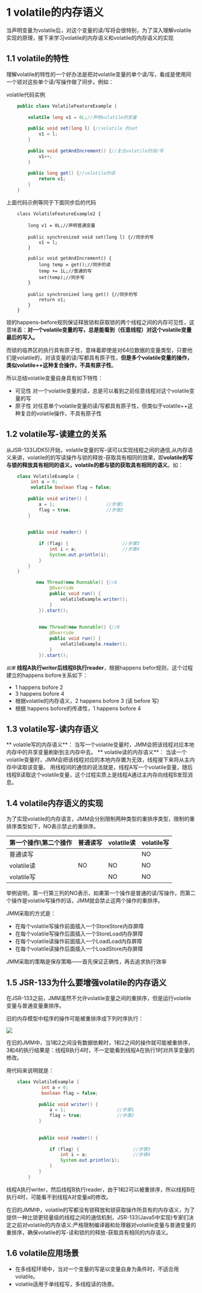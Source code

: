 # 1 volatile的内存语义

当声明变量为volatile后，对这个变量的读/写将会很特别，为了深入理解volatile实现的原理，接下来学习volatile的内存语义和volatile的内存语义的实现

## 1.1 volatile的特性

理解volatile的特性的一个好办法是把对volatile变量的单个读/写，看成是使用同一个锁对这些单个读/写操作做了同步。例如：

volatile代码实例

```java
    public class VolatileFeatureExample {
    
        volatile long v1 = 0L;//声明volatile的变量
    
        public void set(long l) {//volatile 的set
            v1 = l;
        }
    
        public void getAndIncrement() {//复合volatile的读/写
            v1++;
        }
    
        public long get() {//volatile的读
            return v1;
        }
    }
```

上面代码示例等同于下面同步后的代码
```
    class VolatileFeatureExample2 {
    
        long v1 = 0L;//声明普通变量
    
        public synchronized void set(long l) {//同步的写
            v1 = l;
        }
    
        public void getAndIncrement() {
            long temp = get();//同步的读
            temp += 1L;//普通的写
            set(temp);//同步写
        }
    
        public synchronized long get() {//同步的写
            return v1;
        }
    }
```

锁的happens-before规则保证释放锁和获取锁的两个线程之间的内存可见性，这意味着：**对一个volatile变量的写，总是能看到（任意线程）对这个volatile变量最后的写入。**

而锁的临界区的执行具有原子性，意味着即使是对64位数据的变量类型，只要他们是volatile的，对该变量的读/写都具有原子性，**但是多个volatile变量的操作，类似volatile++这种复合操作，不具有原子性**。

所以总结volatile变量自身具有如下特性：

- 可见性 对一个volatile变量的读，总是可以看到之前任意线程对这个volatile变量的写
- 原子性 对任意单个volatile变量的读/写都具有原子性，但类似于volatile++这种复合的volatile操作，不具有原子性

## 1.2 volatile写-读建立的关系

从JSR-133(JDK5)开始，volatile变量的写-读可以实现线程之间的通信,从内存语义来讲，volatile的的写读操作与锁的释放-获取具有相同的效果，即**volatile的写与锁的释放具有相同的语义，volatile的都与锁的获取具有相同的语义**。如：

```java
    class VolatileExample {
         int a = 0;              
         volatile boolean flag = false;
    
        public void writer() {
            a = 1;                   //步骤1
            flag = true;             //步骤2
        }
    
    
        public void reader() {
    
            if (flag) {                    //步骤3
                int i = a;                 //步骤4
                System.out.println(i);     
            }
        }
    }

           new Thread(new Runnable() {//A
                @Override
                public void run() {
                    volatileExample.writer();
                }
            }).start();
    
    
            new Thread(new Runnable() {//B
                @Override
                public void run() {
                    volatileExample.reader();
                }
            }).start();
```

*`如果`* **线程A执行writer后线程B执行reader**，根据happens befor规则，这个过程建立的happens bofore关系如下：

- 1 happens bofore 2
- 3 happens bofore 4
- 根据volatile的内存语义，2  happens bofore 3 (读 before 写)
- 根据 happens bofore的传递性，1  happens bofore 4


## 1.3 volatile写-读内存语义

** volatile写的内存语义**：
当写一个volatile变量时，JMM会把该线程对应本地内存中的共享变量刷新到主内存中去。
** volatile读的内存语义**：
当读一个volatile变量时，JMM会把该线程对应的本地内存置为无效，线程接下来将从主内存中读取该变量。
用线程间的通信的说法就是，线程A写一个volatile变量，随后线程B读取这个volatile变量，这个过程实质上是线程A通过主内存向线程B发现消息。

## 1.4 volatile内存语义的实现

为了实现volatile的内存语言，JMM会分别限制两种类型的重排序类型，限制的重排序类型如下，NO表示禁止的重排序。

|  第一个操作\第二个操作 | 普通读写  | volatile读  | volatile写  |
| ------------ | ------------ | ------------ | ------------ |
|  普通读写 |   |   |  NO |
| volatile读  |  NO | NO  |  NO |
| volatile写  |   | NO  |  NO |

举例说明，第一行第三列的NO表示，如果第一个操作是普通的读/写操作，而第二个操作是volatile写操作的话，JMM就会禁止这两个操作的重排序。

JMM采取的方式是：

- 在每个volatile写操作前面插入一个StoreStore内存屏障
- 在每个volatile写操作后面插入一个StoreLoad内存屏障
- 在每个volatile读操作前面插入一个LoadLoad内存屏障
- 在每个volatile读操作后面插入一个LoadStore内存屏障

JMM采取的策略是保存策略——首先保证正确性，再去追求执行效率

## 1.5 JSR-133为什么要增强volatile的内存语义

在JSR-133之前，JMM虽然不允许volatile变量之间的重排序，但是运行volatile变量与普通变量重排序。

旧的内存模型中程序的操作可能被重排序成下列时序执行：

![](index_files/2178361a-3ed5-44f4-851b-162bed6c8907.png)


在旧的JMM中，当1和2之间没有数据依赖时，1和2之间的操作就可能被重排序，3和4的执行结果是：线程B执行4时，不一定能看到线程A在执行1时对共享变量的修改。

用代码来说明就是：

```java
    class VolatileExample {
             int a = 0;              
             boolean flag = false;
        
            public void writer() {
                a = 1;                   //步骤1
                flag = true;             //步骤2
            }
        
        
            public void reader() {
        
                if (flag) {                    //步骤3
                    int i = a;                 //步骤4
                    System.out.println(i);     
                }
            }
        }
```
线程A执行writer，然后线程B执行reader，由于1和2可以被重排序，所以线程B在执行4时，可能看不到线程A对变量a的修改。

在旧的JMM中，volatile的写都没有锁释放和锁获取操作所具有的内存语义，为了提供一种比锁更轻量级的线程之间的通信机制，JSR-133(Java5中实现)专家们决定之前对volatile的内存语义:严格限制编译器和处理器对volatile变量与普通变量的重排序，确保volatile的写-读和锁的的释放-获取具有相同的内存语义。



## 1.6 volatile应用场景

- 在多线程环境中，当对一个变量的写是以变量自身为条件时，不适合用volatile。
- volatile适用于单线程写，多线程读的场景。







